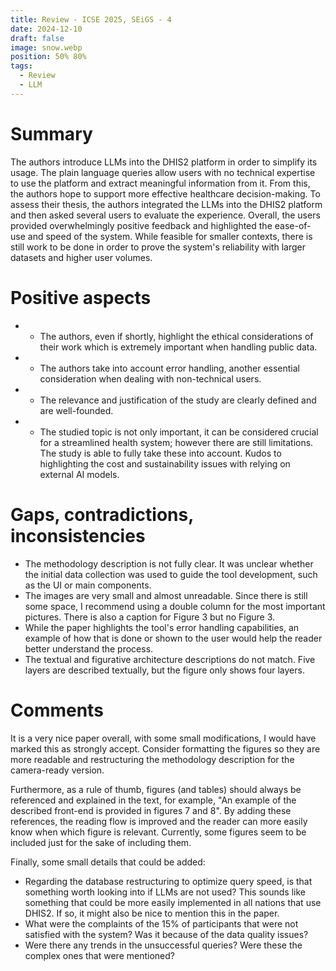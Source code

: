 ```yaml
---
title: Review - ICSE 2025, SEiGS - 4
date: 2024-12-10
draft: false
image: snow.webp
position: 50% 80%
tags:
  - Review
  - LLM
---
```


# Summary

The authors introduce LLMs into the DHIS2 platform in order to simplify its usage. The plain language queries allow users with no technical expertise to use the platform and extract meaningful information from it. From this, the authors hope to support more effective healthcare decision-making. To assess their thesis, the authors integrated the LLMs into the DHIS2 platform and then asked several users to evaluate the experience. Overall, the users provided overwhelmingly positive feedback and highlighted the ease-of-use and speed of the system. While feasible for smaller contexts, there is still work to be done in order to prove the system's reliability with larger datasets and higher user volumes.

# Positive aspects

- + The authors, even if shortly, highlight the ethical considerations of their work which is extremely important when handling public data.
- + The authors take into account error handling, another essential consideration when dealing with non-technical users.
- + The relevance and justification of the study are clearly defined and are well-founded. 
- + The studied topic is not only important, it can be considered crucial for a streamlined health system; however there are still limitations. The study is able to fully take these into account. Kudos to highlighting the cost and sustainability issues with relying on external AI models.
# Gaps, contradictions, inconsistencies

- The methodology description is not fully clear. It was unclear whether the initial data collection was used to guide the tool development, such as the UI or main components.
- The images are very small and almost unreadable. Since there is still some space, I recommend using a double column for the most important pictures. There is also a caption for Figure 3 but no Figure 3.
- While the paper highlights the tool's error handling capabilities, an example of how that is done or shown to the user would help the reader better understand the process.
- The textual and figurative architecture descriptions do not match. Five layers are described textually, but the figure only shows four layers.

# Comments

It is a very nice paper overall, with some small modifications, I would have marked this as strongly accept. Consider formatting the figures so they are more readable and restructuring the methodology description for the camera-ready version. 

Furthermore, as a rule of thumb, figures (and tables) should always be referenced and explained in the text, for example, "An example of the described front-end is provided in figures 7 and 8". By adding these references, the reading flow is improved and the reader can more easily know when which figure is relevant. Currently, some figures seem to be included just for the sake of including them. 

Finally, some small details that could be added:

- Regarding the database restructuring to optimize query speed, is that something worth looking into if LLMs are not used? This sounds like something that could be more easily implemented in all nations that use DHIS2. If so, it might also be nice to mention this in the paper.
- What were the complaints of the 15% of participants that were not satisfied with the system? Was it because of the data quality issues?
- Were there any trends in the unsuccessful queries? Were these the complex ones that were mentioned?
